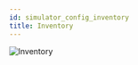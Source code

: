 ```yaml
---
id: simulator_config_inventory
title: Inventory
---
```


![Inventory](/docs/simulator_config_inventory.jpg)
